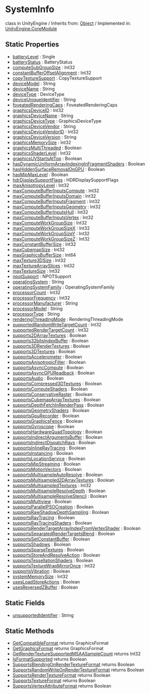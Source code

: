 # SystemInfo
class in UnityEngine
 / Inherits from: <a href="https://docs.unity3d.com/6000.0/Documentation/ScriptReference/Object.html">Object</a> / Implemented in: <a href="https://docs.unity3d.com/6000.0/Documentation/ScriptReference/UnityEngine.CoreModule.html">UnityEngine.CoreModule</a>

## Static Properties
- <a href="https://docs.unity3d.com/6000.0/Documentation/ScriptReference/SystemInfo-batteryLevel.html">batteryLevel</a> : Single
- <a href="https://docs.unity3d.com/6000.0/Documentation/ScriptReference/SystemInfo-batteryStatus.html">batteryStatus</a> : BatteryStatus
- <a href="https://docs.unity3d.com/6000.0/Documentation/ScriptReference/SystemInfo-computeSubGroupSize.html">computeSubGroupSize</a> : Int32
- <a href="https://docs.unity3d.com/6000.0/Documentation/ScriptReference/SystemInfo-constantBufferOffsetAlignment.html">constantBufferOffsetAlignment</a> : Int32
- <a href="https://docs.unity3d.com/6000.0/Documentation/ScriptReference/SystemInfo-copyTextureSupport.html">copyTextureSupport</a> : CopyTextureSupport
- <a href="https://docs.unity3d.com/6000.0/Documentation/ScriptReference/SystemInfo-deviceModel.html">deviceModel</a> : String
- <a href="https://docs.unity3d.com/6000.0/Documentation/ScriptReference/SystemInfo-deviceName.html">deviceName</a> : String
- <a href="https://docs.unity3d.com/6000.0/Documentation/ScriptReference/SystemInfo-deviceType.html">deviceType</a> : DeviceType
- <a href="https://docs.unity3d.com/6000.0/Documentation/ScriptReference/SystemInfo-deviceUniqueIdentifier.html">deviceUniqueIdentifier</a> : String
- <a href="https://docs.unity3d.com/6000.0/Documentation/ScriptReference/SystemInfo-foveatedRenderingCaps.html">foveatedRenderingCaps</a> : FoveatedRenderingCaps
- <a href="https://docs.unity3d.com/6000.0/Documentation/ScriptReference/SystemInfo-graphicsDeviceID.html">graphicsDeviceID</a> : Int32
- <a href="https://docs.unity3d.com/6000.0/Documentation/ScriptReference/SystemInfo-graphicsDeviceName.html">graphicsDeviceName</a> : String
- <a href="https://docs.unity3d.com/6000.0/Documentation/ScriptReference/SystemInfo-graphicsDeviceType.html">graphicsDeviceType</a> : GraphicsDeviceType
- <a href="https://docs.unity3d.com/6000.0/Documentation/ScriptReference/SystemInfo-graphicsDeviceVendor.html">graphicsDeviceVendor</a> : String
- <a href="https://docs.unity3d.com/6000.0/Documentation/ScriptReference/SystemInfo-graphicsDeviceVendorID.html">graphicsDeviceVendorID</a> : Int32
- <a href="https://docs.unity3d.com/6000.0/Documentation/ScriptReference/SystemInfo-graphicsDeviceVersion.html">graphicsDeviceVersion</a> : String
- <a href="https://docs.unity3d.com/6000.0/Documentation/ScriptReference/SystemInfo-graphicsMemorySize.html">graphicsMemorySize</a> : Int32
- <a href="https://docs.unity3d.com/6000.0/Documentation/ScriptReference/SystemInfo-graphicsMultiThreaded.html">graphicsMultiThreaded</a> : Boolean
- <a href="https://docs.unity3d.com/6000.0/Documentation/ScriptReference/SystemInfo-graphicsShaderLevel.html">graphicsShaderLevel</a> : Int32
- <a href="https://docs.unity3d.com/6000.0/Documentation/ScriptReference/SystemInfo-graphicsUVStartsAtTop.html">graphicsUVStartsAtTop</a> : Boolean
- <a href="https://docs.unity3d.com/6000.0/Documentation/ScriptReference/SystemInfo-hasDynamicUniformArrayIndexingInFragmentShaders.html">hasDynamicUniformArrayIndexingInFragmentShaders</a> : Boolean
- <a href="https://docs.unity3d.com/6000.0/Documentation/ScriptReference/SystemInfo-hasHiddenSurfaceRemovalOnGPU.html">hasHiddenSurfaceRemovalOnGPU</a> : Boolean
- <a href="https://docs.unity3d.com/6000.0/Documentation/ScriptReference/SystemInfo-hasMipMaxLevel.html">hasMipMaxLevel</a> : Boolean
- <a href="https://docs.unity3d.com/6000.0/Documentation/ScriptReference/SystemInfo-hdrDisplaySupportFlags.html">hdrDisplaySupportFlags</a> : HDRDisplaySupportFlags
- <a href="https://docs.unity3d.com/6000.0/Documentation/ScriptReference/SystemInfo-maxAnisotropyLevel.html">maxAnisotropyLevel</a> : Int32
- <a href="https://docs.unity3d.com/6000.0/Documentation/ScriptReference/SystemInfo-maxComputeBufferInputsCompute.html">maxComputeBufferInputsCompute</a> : Int32
- <a href="https://docs.unity3d.com/6000.0/Documentation/ScriptReference/SystemInfo-maxComputeBufferInputsDomain.html">maxComputeBufferInputsDomain</a> : Int32
- <a href="https://docs.unity3d.com/6000.0/Documentation/ScriptReference/SystemInfo-maxComputeBufferInputsFragment.html">maxComputeBufferInputsFragment</a> : Int32
- <a href="https://docs.unity3d.com/6000.0/Documentation/ScriptReference/SystemInfo-maxComputeBufferInputsGeometry.html">maxComputeBufferInputsGeometry</a> : Int32
- <a href="https://docs.unity3d.com/6000.0/Documentation/ScriptReference/SystemInfo-maxComputeBufferInputsHull.html">maxComputeBufferInputsHull</a> : Int32
- <a href="https://docs.unity3d.com/6000.0/Documentation/ScriptReference/SystemInfo-maxComputeBufferInputsVertex.html">maxComputeBufferInputsVertex</a> : Int32
- <a href="https://docs.unity3d.com/6000.0/Documentation/ScriptReference/SystemInfo-maxComputeWorkGroupSize.html">maxComputeWorkGroupSize</a> : Int32
- <a href="https://docs.unity3d.com/6000.0/Documentation/ScriptReference/SystemInfo-maxComputeWorkGroupSizeX.html">maxComputeWorkGroupSizeX</a> : Int32
- <a href="https://docs.unity3d.com/6000.0/Documentation/ScriptReference/SystemInfo-maxComputeWorkGroupSizeY.html">maxComputeWorkGroupSizeY</a> : Int32
- <a href="https://docs.unity3d.com/6000.0/Documentation/ScriptReference/SystemInfo-maxComputeWorkGroupSizeZ.html">maxComputeWorkGroupSizeZ</a> : Int32
- <a href="https://docs.unity3d.com/6000.0/Documentation/ScriptReference/SystemInfo-maxConstantBufferSize.html">maxConstantBufferSize</a> : Int32
- <a href="https://docs.unity3d.com/6000.0/Documentation/ScriptReference/SystemInfo-maxCubemapSize.html">maxCubemapSize</a> : Int32
- <a href="https://docs.unity3d.com/6000.0/Documentation/ScriptReference/SystemInfo-maxGraphicsBufferSize.html">maxGraphicsBufferSize</a> : Int64
- <a href="https://docs.unity3d.com/6000.0/Documentation/ScriptReference/SystemInfo-maxTexture3DSize.html">maxTexture3DSize</a> : Int32
- <a href="https://docs.unity3d.com/6000.0/Documentation/ScriptReference/SystemInfo-maxTextureArraySlices.html">maxTextureArraySlices</a> : Int32
- <a href="https://docs.unity3d.com/6000.0/Documentation/ScriptReference/SystemInfo-maxTextureSize.html">maxTextureSize</a> : Int32
- <a href="https://docs.unity3d.com/6000.0/Documentation/ScriptReference/SystemInfo-npotSupport.html">npotSupport</a> : NPOTSupport
- <a href="https://docs.unity3d.com/6000.0/Documentation/ScriptReference/SystemInfo-operatingSystem.html">operatingSystem</a> : String
- <a href="https://docs.unity3d.com/6000.0/Documentation/ScriptReference/SystemInfo-operatingSystemFamily.html">operatingSystemFamily</a> : OperatingSystemFamily
- <a href="https://docs.unity3d.com/6000.0/Documentation/ScriptReference/SystemInfo-processorCount.html">processorCount</a> : Int32
- <a href="https://docs.unity3d.com/6000.0/Documentation/ScriptReference/SystemInfo-processorFrequency.html">processorFrequency</a> : Int32
- <a href="https://docs.unity3d.com/6000.0/Documentation/ScriptReference/SystemInfo-processorManufacturer.html">processorManufacturer</a> : String
- <a href="https://docs.unity3d.com/6000.0/Documentation/ScriptReference/SystemInfo-processorModel.html">processorModel</a> : String
- <a href="https://docs.unity3d.com/6000.0/Documentation/ScriptReference/SystemInfo-processorType.html">processorType</a> : String
- <a href="https://docs.unity3d.com/6000.0/Documentation/ScriptReference/SystemInfo-renderingThreadingMode.html">renderingThreadingMode</a> : RenderingThreadingMode
- <a href="https://docs.unity3d.com/6000.0/Documentation/ScriptReference/SystemInfo-supportedRandomWriteTargetCount.html">supportedRandomWriteTargetCount</a> : Int32
- <a href="https://docs.unity3d.com/6000.0/Documentation/ScriptReference/SystemInfo-supportedRenderTargetCount.html">supportedRenderTargetCount</a> : Int32
- <a href="https://docs.unity3d.com/6000.0/Documentation/ScriptReference/SystemInfo-supports2DArrayTextures.html">supports2DArrayTextures</a> : Boolean
- <a href="https://docs.unity3d.com/6000.0/Documentation/ScriptReference/SystemInfo-supports32bitsIndexBuffer.html">supports32bitsIndexBuffer</a> : Boolean
- <a href="https://docs.unity3d.com/6000.0/Documentation/ScriptReference/SystemInfo-supports3DRenderTextures.html">supports3DRenderTextures</a> : Boolean
- <a href="https://docs.unity3d.com/6000.0/Documentation/ScriptReference/SystemInfo-supports3DTextures.html">supports3DTextures</a> : Boolean
- <a href="https://docs.unity3d.com/6000.0/Documentation/ScriptReference/SystemInfo-supportsAccelerometer.html">supportsAccelerometer</a> : Boolean
- <a href="https://docs.unity3d.com/6000.0/Documentation/ScriptReference/SystemInfo-supportsAnisotropicFilter.html">supportsAnisotropicFilter</a> : Boolean
- <a href="https://docs.unity3d.com/6000.0/Documentation/ScriptReference/SystemInfo-supportsAsyncCompute.html">supportsAsyncCompute</a> : Boolean
- <a href="https://docs.unity3d.com/6000.0/Documentation/ScriptReference/SystemInfo-supportsAsyncGPUReadback.html">supportsAsyncGPUReadback</a> : Boolean
- <a href="https://docs.unity3d.com/6000.0/Documentation/ScriptReference/SystemInfo-supportsAudio.html">supportsAudio</a> : Boolean
- <a href="https://docs.unity3d.com/6000.0/Documentation/ScriptReference/SystemInfo-supportsCompressed3DTextures.html">supportsCompressed3DTextures</a> : Boolean
- <a href="https://docs.unity3d.com/6000.0/Documentation/ScriptReference/SystemInfo-supportsComputeShaders.html">supportsComputeShaders</a> : Boolean
- <a href="https://docs.unity3d.com/6000.0/Documentation/ScriptReference/SystemInfo-supportsConservativeRaster.html">supportsConservativeRaster</a> : Boolean
- <a href="https://docs.unity3d.com/6000.0/Documentation/ScriptReference/SystemInfo-supportsCubemapArrayTextures.html">supportsCubemapArrayTextures</a> : Boolean
- <a href="https://docs.unity3d.com/6000.0/Documentation/ScriptReference/SystemInfo-supportsDepthFetchInRenderPass.html">supportsDepthFetchInRenderPass</a> : Boolean
- <a href="https://docs.unity3d.com/6000.0/Documentation/ScriptReference/SystemInfo-supportsGeometryShaders.html">supportsGeometryShaders</a> : Boolean
- <a href="https://docs.unity3d.com/6000.0/Documentation/ScriptReference/SystemInfo-supportsGpuRecorder.html">supportsGpuRecorder</a> : Boolean
- <a href="https://docs.unity3d.com/6000.0/Documentation/ScriptReference/SystemInfo-supportsGraphicsFence.html">supportsGraphicsFence</a> : Boolean
- <a href="https://docs.unity3d.com/6000.0/Documentation/ScriptReference/SystemInfo-supportsGyroscope.html">supportsGyroscope</a> : Boolean
- <a href="https://docs.unity3d.com/6000.0/Documentation/ScriptReference/SystemInfo-supportsHardwareQuadTopology.html">supportsHardwareQuadTopology</a> : Boolean
- <a href="https://docs.unity3d.com/6000.0/Documentation/ScriptReference/SystemInfo-supportsIndirectArgumentsBuffer.html">supportsIndirectArgumentsBuffer</a> : Boolean
- <a href="https://docs.unity3d.com/6000.0/Documentation/ScriptReference/SystemInfo-supportsIndirectDispatchRays.html">supportsIndirectDispatchRays</a> : Boolean
- <a href="https://docs.unity3d.com/6000.0/Documentation/ScriptReference/SystemInfo-supportsInlineRayTracing.html">supportsInlineRayTracing</a> : Boolean
- <a href="https://docs.unity3d.com/6000.0/Documentation/ScriptReference/SystemInfo-supportsInstancing.html">supportsInstancing</a> : Boolean
- <a href="https://docs.unity3d.com/6000.0/Documentation/ScriptReference/SystemInfo-supportsLocationService.html">supportsLocationService</a> : Boolean
- <a href="https://docs.unity3d.com/6000.0/Documentation/ScriptReference/SystemInfo-supportsMipStreaming.html">supportsMipStreaming</a> : Boolean
- <a href="https://docs.unity3d.com/6000.0/Documentation/ScriptReference/SystemInfo-supportsMotionVectors.html">supportsMotionVectors</a> : Boolean
- <a href="https://docs.unity3d.com/6000.0/Documentation/ScriptReference/SystemInfo-supportsMultisampleAutoResolve.html">supportsMultisampleAutoResolve</a> : Boolean
- <a href="https://docs.unity3d.com/6000.0/Documentation/ScriptReference/SystemInfo-supportsMultisampled2DArrayTextures.html">supportsMultisampled2DArrayTextures</a> : Boolean
- <a href="https://docs.unity3d.com/6000.0/Documentation/ScriptReference/SystemInfo-supportsMultisampledTextures.html">supportsMultisampledTextures</a> : Int32
- <a href="https://docs.unity3d.com/6000.0/Documentation/ScriptReference/SystemInfo-supportsMultisampleResolveDepth.html">supportsMultisampleResolveDepth</a> : Boolean
- <a href="https://docs.unity3d.com/6000.0/Documentation/ScriptReference/SystemInfo-supportsMultisampleResolveStencil.html">supportsMultisampleResolveStencil</a> : Boolean
- <a href="https://docs.unity3d.com/6000.0/Documentation/ScriptReference/SystemInfo-supportsMultiview.html">supportsMultiview</a> : Boolean
- <a href="https://docs.unity3d.com/6000.0/Documentation/ScriptReference/SystemInfo-supportsParallelPSOCreation.html">supportsParallelPSOCreation</a> : Boolean
- <a href="https://docs.unity3d.com/6000.0/Documentation/ScriptReference/SystemInfo-supportsRawShadowDepthSampling.html">supportsRawShadowDepthSampling</a> : Boolean
- <a href="https://docs.unity3d.com/6000.0/Documentation/ScriptReference/SystemInfo-supportsRayTracing.html">supportsRayTracing</a> : Boolean
- <a href="https://docs.unity3d.com/6000.0/Documentation/ScriptReference/SystemInfo-supportsRayTracingShaders.html">supportsRayTracingShaders</a> : Boolean
- <a href="https://docs.unity3d.com/6000.0/Documentation/ScriptReference/SystemInfo-supportsRenderTargetArrayIndexFromVertexShader.html">supportsRenderTargetArrayIndexFromVertexShader</a> : Boolean
- <a href="https://docs.unity3d.com/6000.0/Documentation/ScriptReference/SystemInfo-supportsSeparatedRenderTargetsBlend.html">supportsSeparatedRenderTargetsBlend</a> : Boolean
- <a href="https://docs.unity3d.com/6000.0/Documentation/ScriptReference/SystemInfo-supportsSetConstantBuffer.html">supportsSetConstantBuffer</a> : Boolean
- <a href="https://docs.unity3d.com/6000.0/Documentation/ScriptReference/SystemInfo-supportsShadows.html">supportsShadows</a> : Boolean
- <a href="https://docs.unity3d.com/6000.0/Documentation/ScriptReference/SystemInfo-supportsSparseTextures.html">supportsSparseTextures</a> : Boolean
- <a href="https://docs.unity3d.com/6000.0/Documentation/ScriptReference/SystemInfo-supportsStoreAndResolveAction.html">supportsStoreAndResolveAction</a> : Boolean
- <a href="https://docs.unity3d.com/6000.0/Documentation/ScriptReference/SystemInfo-supportsTessellationShaders.html">supportsTessellationShaders</a> : Boolean
- <a href="https://docs.unity3d.com/6000.0/Documentation/ScriptReference/SystemInfo-supportsTextureWrapMirrorOnce.html">supportsTextureWrapMirrorOnce</a> : Int32
- <a href="https://docs.unity3d.com/6000.0/Documentation/ScriptReference/SystemInfo-supportsVibration.html">supportsVibration</a> : Boolean
- <a href="https://docs.unity3d.com/6000.0/Documentation/ScriptReference/SystemInfo-systemMemorySize.html">systemMemorySize</a> : Int32
- <a href="https://docs.unity3d.com/6000.0/Documentation/ScriptReference/SystemInfo-usesLoadStoreActions.html">usesLoadStoreActions</a> : Boolean
- <a href="https://docs.unity3d.com/6000.0/Documentation/ScriptReference/SystemInfo-usesReversedZBuffer.html">usesReversedZBuffer</a> : Boolean

## Static Fields
- <a href="https://docs.unity3d.com/6000.0/Documentation/ScriptReference/SystemInfo-unsupportedIdentifier.html">unsupportedIdentifier</a> : String

## Static Methods
- <a href="https://docs.unity3d.com/6000.0/Documentation/ScriptReference/SystemInfo.GetCompatibleFormat.html">GetCompatibleFormat</a> returns GraphicsFormat
- <a href="https://docs.unity3d.com/6000.0/Documentation/ScriptReference/SystemInfo.GetGraphicsFormat.html">GetGraphicsFormat</a> returns GraphicsFormat
- <a href="https://docs.unity3d.com/6000.0/Documentation/ScriptReference/SystemInfo.GetRenderTextureSupportedMSAASampleCount.html">GetRenderTextureSupportedMSAASampleCount</a> returns Int32
- <a href="https://docs.unity3d.com/6000.0/Documentation/ScriptReference/SystemInfo.IsFormatSupported.html">IsFormatSupported</a> returns Boolean
- <a href="https://docs.unity3d.com/6000.0/Documentation/ScriptReference/SystemInfo.SupportsBlendingOnRenderTextureFormat.html">SupportsBlendingOnRenderTextureFormat</a> returns Boolean
- <a href="https://docs.unity3d.com/6000.0/Documentation/ScriptReference/SystemInfo.SupportsRandomWriteOnRenderTextureFormat.html">SupportsRandomWriteOnRenderTextureFormat</a> returns Boolean
- <a href="https://docs.unity3d.com/6000.0/Documentation/ScriptReference/SystemInfo.SupportsRenderTextureFormat.html">SupportsRenderTextureFormat</a> returns Boolean
- <a href="https://docs.unity3d.com/6000.0/Documentation/ScriptReference/SystemInfo.SupportsTextureFormat.html">SupportsTextureFormat</a> returns Boolean
- <a href="https://docs.unity3d.com/6000.0/Documentation/ScriptReference/SystemInfo.SupportsVertexAttributeFormat.html">SupportsVertexAttributeFormat</a> returns Boolean
